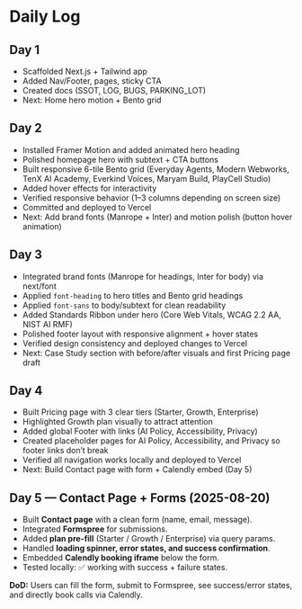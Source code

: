# Daily Log

## Day 1

- Scaffolded Next.js + Tailwind app
- Added Nav/Footer, pages, sticky CTA
- Created docs (SSOT, LOG, BUGS, PARKING_LOT)
- Next: Home hero motion + Bento grid

## Day 2

- Installed Framer Motion and added animated hero heading
- Polished homepage hero with subtext + CTA buttons
- Built responsive 6-tile Bento grid (Everyday Agents, Modern Webworks, TenX AI Academy, Everkind Voices, Maryam Build, PlayCell Studio)
- Added hover effects for interactivity
- Verified responsive behavior (1–3 columns depending on screen size)
- Committed and deployed to Vercel
- Next: Add brand fonts (Manrope + Inter) and motion polish (button hover animation)

## Day 3

- Integrated brand fonts (Manrope for headings, Inter for body) via next/font
- Applied `font-heading` to hero titles and Bento grid headings
- Applied `font-sans` to body/subtext for clean readability
- Added Standards Ribbon under hero (Core Web Vitals, WCAG 2.2 AA, NIST AI RMF)
- Polished footer layout with responsive alignment + hover states
- Verified design consistency and deployed changes to Vercel
- Next: Case Study section with before/after visuals and first Pricing page draft

## Day 4

- Built Pricing page with 3 clear tiers (Starter, Growth, Enterprise)
- Highlighted Growth plan visually to attract attention
- Added global Footer with links (AI Policy, Accessibility, Privacy)
- Created placeholder pages for AI Policy, Accessibility, and Privacy so footer links don’t break
- Verified all navigation works locally and deployed to Vercel
- Next: Build Contact page with form + Calendly embed (Day 5)

## Day 5 — Contact Page + Forms (2025-08-20)

- Built **Contact page** with a clean form (name, email, message).
- Integrated **Formspree** for submissions.
- Added **plan pre-fill** (Starter / Growth / Enterprise) via query params.
- Handled **loading spinner, error states, and success confirmation**.
- Embedded **Calendly booking iframe** below the form.
- Tested locally: ✅ working with success + failure states.

**DoD:** Users can fill the form, submit to Formspree, see success/error states, and directly book calls via Calendly.
